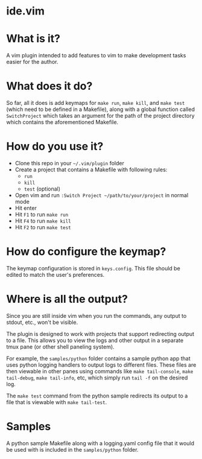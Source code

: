ide.vim
=======

# What is it?
A vim plugin intended to add features to vim to make development tasks easier
for the author.

# What does it do?
So far, all it does is add keymaps for `make run`, `make kill`, and
`make test` (which need to be defined in a Makefile), along with a global
function called `SwitchProject` which takes an argument for the path of the
project directory which contains the aforementioned Makefile.

# How do you use it?
- Clone this repo in your `~/.vim/plugin` folder
- Create a project that contains a Makefile with following rules:
    - `run`
    - `kill`
    - `test` (optional)
- Open vim and run `:Switch Project ~/path/to/your/project` in normal mode
- Hit enter
- Hit `F1` to run `make run`
- Hit `F4` to run `make kill`
- Hit `F2` to run `make test`

# How do configure the keymap?
The keymap configuration is stored in `keys.config`. This file should be
edited to match the user's preferences.

# Where is all the output?
Since you are still inside vim when you run the commands, any output to stdout,
etc., won't be visible.

The plugin is designed to work with projects that support redirecting output
to a file. This allows you to view the logs and other output in a separate
tmux pane (or other shell paneling system).

For example, the `samples/python` folder contains a sample python app that
uses python logging handlers to output logs to different files. These 
files are then viewable in other panes using commands like
`make tail-console`, `make tail-debug`, `make tail-info`, etc, which simply
run `tail -f` on the desired log.

The `make test` command from the python sample redirects its output to 
a file that is viewable with `make tail-test`.

# Samples
A python sample Makefile along with a logging.yaml config file that it
would be used with is included in the `samples/python` folder.
